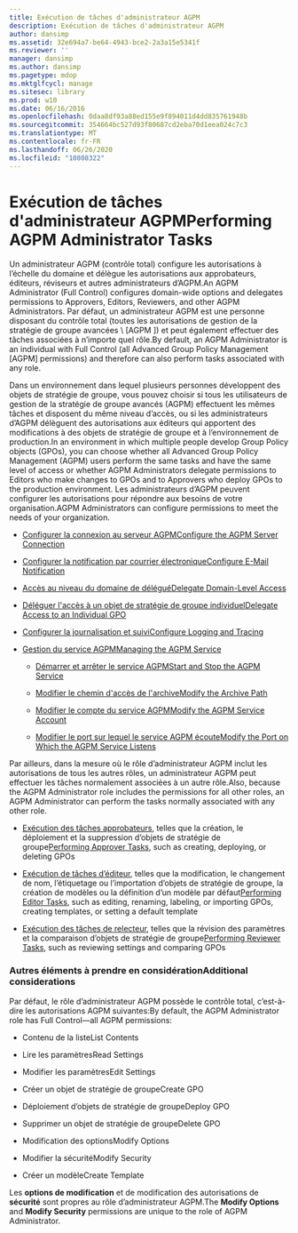 ```yaml
---
title: Exécution de tâches d'administrateur AGPM
description: Exécution de tâches d'administrateur AGPM
author: dansimp
ms.assetid: 32e694a7-be64-4943-bce2-2a3a15e5341f
ms.reviewer: ''
manager: dansimp
ms.author: dansimp
ms.pagetype: mdop
ms.mktglfcycl: manage
ms.sitesec: library
ms.prod: w10
ms.date: 06/16/2016
ms.openlocfilehash: 0daa8df93a88ed155e9f894011d4dd835761948b
ms.sourcegitcommit: 354664bc527d93f80687cd2eba70d1eea024c7c3
ms.translationtype: MT
ms.contentlocale: fr-FR
ms.lasthandoff: 06/26/2020
ms.locfileid: "10808322"
---
```

# <span data-ttu-id="e1e8a-103">Exécution de tâches d'administrateur AGPM</span><span class="sxs-lookup"><span data-stu-id="e1e8a-103">Performing AGPM Administrator Tasks</span></span>


<span data-ttu-id="e1e8a-104">Un administrateur AGPM (contrôle total) configure les autorisations à l’échelle du domaine et délègue les autorisations aux approbateurs, éditeurs, réviseurs et autres administrateurs d’AGPM.</span><span class="sxs-lookup"><span data-stu-id="e1e8a-104">An AGPM Administrator (Full Control) configures domain-wide options and delegates permissions to Approvers, Editors, Reviewers, and other AGPM Administrators.</span></span> <span data-ttu-id="e1e8a-105">Par défaut, un administrateur AGPM est une personne disposant du contrôle total (toutes les autorisations de gestion de la stratégie de groupe avancées \ [AGPM \]) et peut également effectuer des tâches associées à n’importe quel rôle.</span><span class="sxs-lookup"><span data-stu-id="e1e8a-105">By default, an AGPM Administrator is an individual with Full Control (all Advanced Group Policy Management \[AGPM\] permissions) and therefore can also perform tasks associated with any role.</span></span>

<span data-ttu-id="e1e8a-106">Dans un environnement dans lequel plusieurs personnes développent des objets de stratégie de groupe, vous pouvez choisir si tous les utilisateurs de gestion de la stratégie de groupe avancés (AGPM) effectuent les mêmes tâches et disposent du même niveau d’accès, ou si les administrateurs d’AGPM délèguent des autorisations aux éditeurs qui apportent des modifications à des objets de stratégie de groupe et à l’environnement de production.</span><span class="sxs-lookup"><span data-stu-id="e1e8a-106">In an environment in which multiple people develop Group Policy objects (GPOs), you can choose whether all Advanced Group Policy Management (AGPM) users perform the same tasks and have the same level of access or whether AGPM Administrators delegate permissions to Editors who make changes to GPOs and to Approvers who deploy GPOs to the production environment.</span></span> <span data-ttu-id="e1e8a-107">Les administrateurs d’AGPM peuvent configurer les autorisations pour répondre aux besoins de votre organisation.</span><span class="sxs-lookup"><span data-stu-id="e1e8a-107">AGPM Administrators can configure permissions to meet the needs of your organization.</span></span>

-   [<span data-ttu-id="e1e8a-108">Configurer la connexion au serveur AGPM</span><span class="sxs-lookup"><span data-stu-id="e1e8a-108">Configure the AGPM Server Connection</span></span>](configure-the-agpm-server-connection.md)

-   [<span data-ttu-id="e1e8a-109">Configurer la notification par courrier électronique</span><span class="sxs-lookup"><span data-stu-id="e1e8a-109">Configure E-Mail Notification</span></span>](configure-e-mail-notification.md)

-   [<span data-ttu-id="e1e8a-110">Accès au niveau du domaine de délégué</span><span class="sxs-lookup"><span data-stu-id="e1e8a-110">Delegate Domain-Level Access</span></span>](delegate-domain-level-access.md)

-   [<span data-ttu-id="e1e8a-111">Déléguer l'accès à un objet de stratégie de groupe individuel</span><span class="sxs-lookup"><span data-stu-id="e1e8a-111">Delegate Access to an Individual GPO</span></span>](delegate-access-to-an-individual-gpo.md)

-   [<span data-ttu-id="e1e8a-112">Configurer la journalisation et suivi</span><span class="sxs-lookup"><span data-stu-id="e1e8a-112">Configure Logging and Tracing</span></span>](configure-logging-and-tracing.md)

-   [<span data-ttu-id="e1e8a-113">Gestion du service AGPM</span><span class="sxs-lookup"><span data-stu-id="e1e8a-113">Managing the AGPM Service</span></span>](managing-the-agpm-service.md)

    -   [<span data-ttu-id="e1e8a-114">Démarrer et arrêter le service AGPM</span><span class="sxs-lookup"><span data-stu-id="e1e8a-114">Start and Stop the AGPM Service</span></span>](start-and-stop-the-agpm-service.md)

    -   [<span data-ttu-id="e1e8a-115">Modifier le chemin d'accès de l'archive</span><span class="sxs-lookup"><span data-stu-id="e1e8a-115">Modify the Archive Path</span></span>](modify-the-archive-path.md)

    -   [<span data-ttu-id="e1e8a-116">Modifier le compte du service AGPM</span><span class="sxs-lookup"><span data-stu-id="e1e8a-116">Modify the AGPM Service Account</span></span>](modify-the-agpm-service-account.md)

    -   [<span data-ttu-id="e1e8a-117">Modifier le port sur lequel le service AGPM écoute</span><span class="sxs-lookup"><span data-stu-id="e1e8a-117">Modify the Port on Which the AGPM Service Listens</span></span>](modify-the-port-on-which-the-agpm-service-listens.md)

<span data-ttu-id="e1e8a-118">Par ailleurs, dans la mesure où le rôle d’administrateur AGPM inclut les autorisations de tous les autres rôles, un administrateur AGPM peut effectuer les tâches normalement associées à un autre rôle.</span><span class="sxs-lookup"><span data-stu-id="e1e8a-118">Also, because the AGPM Administrator role includes the permissions for all other roles, an AGPM Administrator can perform the tasks normally associated with any other role.</span></span>

-   <span data-ttu-id="e1e8a-119">[Exécution des tâches approbateurs](performing-approver-tasks.md), telles que la création, le déploiement et la suppression d’objets de stratégie de groupe</span><span class="sxs-lookup"><span data-stu-id="e1e8a-119">[Performing Approver Tasks](performing-approver-tasks.md), such as creating, deploying, or deleting GPOs</span></span>

-   <span data-ttu-id="e1e8a-120">[Exécution de tâches d’éditeur](performing-editor-tasks.md), telles que la modification, le changement de nom, l’étiquetage ou l’importation d’objets de stratégie de groupe, la création de modèles ou la définition d’un modèle par défaut</span><span class="sxs-lookup"><span data-stu-id="e1e8a-120">[Performing Editor Tasks](performing-editor-tasks.md), such as editing, renaming, labeling, or importing GPOs, creating templates, or setting a default template</span></span>

-   <span data-ttu-id="e1e8a-121">[Exécution des tâches de relecteur](performing-reviewer-tasks.md), telles que la révision des paramètres et la comparaison d’objets de stratégie de groupe</span><span class="sxs-lookup"><span data-stu-id="e1e8a-121">[Performing Reviewer Tasks](performing-reviewer-tasks.md), such as reviewing settings and comparing GPOs</span></span>

### <span data-ttu-id="e1e8a-122">Autres éléments à prendre en considération</span><span class="sxs-lookup"><span data-stu-id="e1e8a-122">Additional considerations</span></span>

<span data-ttu-id="e1e8a-123">Par défaut, le rôle d’administrateur AGPM possède le contrôle total, c’est-à-dire les autorisations AGPM suivantes:</span><span class="sxs-lookup"><span data-stu-id="e1e8a-123">By default, the AGPM Administrator role has Full Control—all AGPM permissions:</span></span>

-   <span data-ttu-id="e1e8a-124">Contenu de la liste</span><span class="sxs-lookup"><span data-stu-id="e1e8a-124">List Contents</span></span>

-   <span data-ttu-id="e1e8a-125">Lire les paramètres</span><span class="sxs-lookup"><span data-stu-id="e1e8a-125">Read Settings</span></span>

-   <span data-ttu-id="e1e8a-126">Modifier les paramètres</span><span class="sxs-lookup"><span data-stu-id="e1e8a-126">Edit Settings</span></span>

-   <span data-ttu-id="e1e8a-127">Créer un objet de stratégie de groupe</span><span class="sxs-lookup"><span data-stu-id="e1e8a-127">Create GPO</span></span>

-   <span data-ttu-id="e1e8a-128">Déploiement d’objets de stratégie de groupe</span><span class="sxs-lookup"><span data-stu-id="e1e8a-128">Deploy GPO</span></span>

-   <span data-ttu-id="e1e8a-129">Supprimer un objet de stratégie de groupe</span><span class="sxs-lookup"><span data-stu-id="e1e8a-129">Delete GPO</span></span>

-   <span data-ttu-id="e1e8a-130">Modification des options</span><span class="sxs-lookup"><span data-stu-id="e1e8a-130">Modify Options</span></span>

-   <span data-ttu-id="e1e8a-131">Modifier la sécurité</span><span class="sxs-lookup"><span data-stu-id="e1e8a-131">Modify Security</span></span>

-   <span data-ttu-id="e1e8a-132">Créer un modèle</span><span class="sxs-lookup"><span data-stu-id="e1e8a-132">Create Template</span></span>

<span data-ttu-id="e1e8a-133">Les **options de modification** et de modification des autorisations de **sécurité** sont propres au rôle d’administrateur AGPM.</span><span class="sxs-lookup"><span data-stu-id="e1e8a-133">The **Modify Options** and **Modify Security** permissions are unique to the role of AGPM Administrator.</span></span>

 

 






